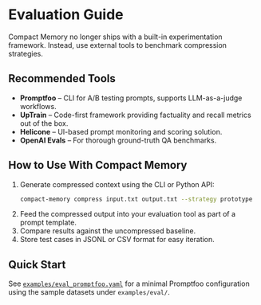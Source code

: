 # Evaluation Guide

Compact Memory no longer ships with a built-in experimentation framework. Instead, use external tools to benchmark compression strategies.

## Recommended Tools

- **Promptfoo** – CLI for A/B testing prompts, supports LLM-as-a-judge workflows.
- **UpTrain** – Code-first framework providing factuality and recall metrics out of the box.
- **Helicone** – UI-based prompt monitoring and scoring solution.
- **OpenAI Evals** – For thorough ground-truth QA benchmarks.

## How to Use With Compact Memory

1. Generate compressed context using the CLI or Python API:
   ```bash
   compact-memory compress input.txt output.txt --strategy prototype
   ```
2. Feed the compressed output into your evaluation tool as part of a prompt template.
3. Compare results against the uncompressed baseline.
4. Store test cases in JSONL or CSV format for easy iteration.

## Quick Start

See [`examples/eval_promptfoo.yaml`](../examples/eval_promptfoo.yaml) for a minimal Promptfoo configuration using the sample datasets under `examples/eval/`.
